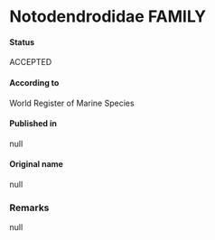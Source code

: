 Notodendrodidae FAMILY
=======

#### Status
ACCEPTED

#### According to
World Register of Marine Species

#### Published in
null

#### Original name
null

### Remarks
null